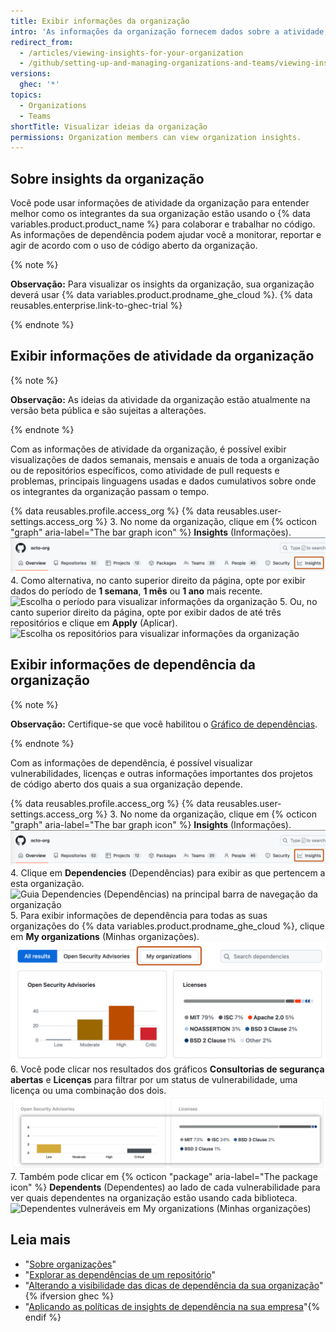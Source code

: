 ```yaml
---
title: Exibir informações da organização
intro: 'As informações da organização fornecem dados sobre a atividade, as contribuições e as dependências dela.'
redirect_from:
  - /articles/viewing-insights-for-your-organization
  - /github/setting-up-and-managing-organizations-and-teams/viewing-insights-for-your-organization
versions:
  ghec: '*'
topics:
  - Organizations
  - Teams
shortTitle: Visualizar ideias da organização
permissions: Organization members can view organization insights.
---
```


## Sobre insights da organização

Você pode usar informações de atividade da organização para entender melhor como os integrantes da sua organização estão usando o {% data variables.product.product_name %} para colaborar e trabalhar no código. As informações de dependência podem ajudar você a monitorar, reportar e agir de acordo com o uso de código aberto da organização.

{% note %}

**Observação:** Para visualizar os insights da organização, sua organização deverá usar {% data variables.product.prodname_ghe_cloud %}. {% data reusables.enterprise.link-to-ghec-trial %}

{% endnote %}

## Exibir informações de atividade da organização

{% note %}

**Observação:** As ideias da atividade da organização estão atualmente na versão beta pública e são sujeitas a alterações.

{% endnote %}

Com as informações de atividade da organização, é possível exibir visualizações de dados semanais, mensais e anuais de toda a organização ou de repositórios específicos, como atividade de pull requests e problemas, principais linguagens usadas e dados cumulativos sobre onde os integrantes da organização passam o tempo.

{% data reusables.profile.access_org %}
{% data reusables.user-settings.access_org %}
3. No nome da organização, clique em {% octicon "graph" aria-label="The bar graph icon" %} **Insights** (Informações). ![Clique na guia Insights (Informações) da organização](/assets/images/help/organizations/org-nav-insights-tab.png)
4. Como alternativa, no canto superior direito da página, opte por exibir dados do período de **1 semana**, **1 mês** ou **1 ano** mais recente. ![Escolha o período para visualizar informações da organização](/assets/images/help/organizations/org-insights-time-period.png)
5. Ou, no canto superior direito da página, opte por exibir dados de até três repositórios e clique em **Apply** (Aplicar). ![Escolha os repositórios para visualizar informações da organização](/assets/images/help/organizations/org-insights-repos.png)

## Exibir informações de dependência da organização

{% note %}

**Observação:** Certifique-se que você habilitou o [Gráfico de dependências](/code-security/supply-chain-security/understanding-your-software-supply-chain/configuring-the-dependency-graph).

{% endnote %}

Com as informações de dependência, é possível visualizar vulnerabilidades, licenças e outras informações importantes dos projetos de código aberto dos quais a sua organização depende.

{% data reusables.profile.access_org %}
{% data reusables.user-settings.access_org %}
3. No nome da organização, clique em {% octicon "graph" aria-label="The bar graph icon" %} **Insights** (Informações). ![Guia Insights (Informações) na principal barra de navegação da organização](/assets/images/help/organizations/org-nav-insights-tab.png)
4. Clique em **Dependencies** (Dependências) para exibir as que pertencem a esta organização. ![Guia Dependencies (Dependências) na principal barra de navegação da organização](/assets/images/help/organizations/org-insights-dependencies-tab.png)
5. Para exibir informações de dependência para todas as suas organizações do {% data variables.product.prodname_ghe_cloud %}, clique em **My organizations** (Minhas organizações). ![Botão My organizations (Minhas organizações) na guia Dependencies (Dependências)](/assets/images/help/organizations/org-insights-dependencies-my-orgs-button.png)
6. Você pode clicar nos resultados dos gráficos **Consultorias de segurança abertas** e **Licenças** para filtrar por um status de vulnerabilidade, uma licença ou uma combinação dos dois. ![Gráficos de "vulnerabilidades das minhas organizações"](/assets/images/help/organizations/org-insights-dependencies-graphs.png)
7. Também pode clicar em {% octicon "package" aria-label="The package icon" %} **Dependents** (Dependentes) ao lado de cada vulnerabilidade para ver quais dependentes na organização estão usando cada biblioteca. ![Dependentes vulneráveis em My organizations (Minhas organizações)](/assets/images/help/organizations/org-insights-dependencies-vulnerable-item.png)

## Leia mais
 - "[Sobre organizações](/organizations/collaborating-with-groups-in-organizations/about-organizations)"
 - "[Explorar as dependências de um repositório](/github/visualizing-repository-data-with-graphs/exploring-the-dependencies-of-a-repository)"
 - "[Alterando a visibilidade das dicas de dependência da sua organização](/organizations/managing-organization-settings/changing-the-visibility-of-your-organizations-dependency-insights)"{% ifversion ghec %}
- "[Aplicando as políticas de insights de dependência na sua empresa](/admin/policies/enforcing-policies-for-your-enterprise/enforcing-policies-for-dependency-insights-in-your-enterprise)"{% endif %}
